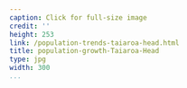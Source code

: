```yaml
---
caption: Click for full-size image
credit: ''
height: 253
link: /population-trends-taiaroa-head.html
title: population-growth-Taiaroa-Head
type: jpg
width: 300
...
```

